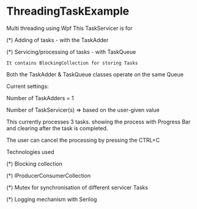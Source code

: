 # ThreadingTaskExample
Multi threading using Wpf
This TaskServicer is for 

(*) Adding of tasks - with the TaskAdder 

(*) Servicing/processing of tasks - with TaskQueue

	It contains BlockingCollection for storing Tasks



Both the TaskAdder & TaskQueue classes operate on the same Queue



Current settings:

Number of TaskAdders = 1

Number of TaskServicer(s) => based on the user-given value



This currently processes 3 tasks.
 showing the process with Progress Bar and clearing after the task is completed.


The user can cancel the processing by pressing the CTRL+C



Technologies used

(*) Blocking collection

(*) IProducerConsumerCollection

(*) Mutex for synchronisation of different servicer Tasks

(*) Logging mechanism with Serilog 
